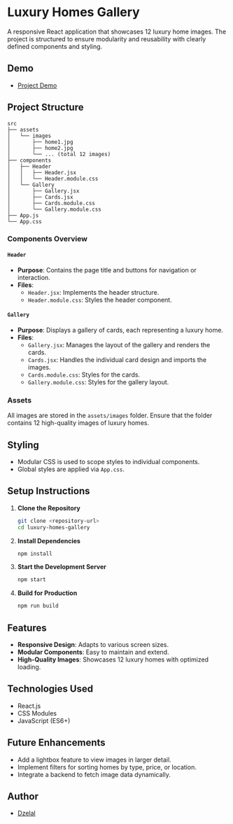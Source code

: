 # Luxury Homes Gallery

A responsive React application that showcases 12 luxury home images. The project is structured to ensure modularity and reusability with clearly defined components and styling.

## Demo

- [Project Demo](./public/LuxuryHome.gif)

## Project Structure

```plaintext
src
├── assets
│   └── images
│       ├── home1.jpg
│       ├── home2.jpg
│       └── ... (total 12 images)
├── components
│   ├── Header
│   │   ├── Header.jsx
│   │   └── Header.module.css
│   └── Gallery
│       ├── Gallery.jsx
│       ├── Cards.jsx
│       ├── Cards.module.css
│       └── Gallery.module.css
├── App.js
└── App.css
```

### Components Overview

#### `Header`

- **Purpose**: Contains the page title and buttons for navigation or interaction.
- **Files**:
  - `Header.jsx`: Implements the header structure.
  - `Header.module.css`: Styles the header component.

#### `Gallery`

- **Purpose**: Displays a gallery of cards, each representing a luxury home.
- **Files**:
  - `Gallery.jsx`: Manages the layout of the gallery and renders the cards.
  - `Cards.jsx`: Handles the individual card design and imports the images.
  - `Cards.module.css`: Styles for the cards.
  - `Gallery.module.css`: Styles for the gallery layout.

### Assets

All images are stored in the `assets/images` folder. Ensure that the folder contains 12 high-quality images of luxury homes.

## Styling

- Modular CSS is used to scope styles to individual components.
- Global styles are applied via `App.css`.

## Setup Instructions

1. **Clone the Repository**

   ```bash
   git clone <repository-url>
   cd luxury-homes-gallery
   ```

2. **Install Dependencies**

   ```bash
   npm install
   ```

3. **Start the Development Server**

   ```bash
   npm start
   ```

4. **Build for Production**
   ```bash
   npm run build
   ```

## Features

- **Responsive Design**: Adapts to various screen sizes.
- **Modular Components**: Easy to maintain and extend.
- **High-Quality Images**: Showcases 12 luxury homes with optimized loading.

## Technologies Used

- React.js
- CSS Modules
- JavaScript (ES6+)

## Future Enhancements

- Add a lightbox feature to view images in larger detail.
- Implement filters for sorting homes by type, price, or location.
- Integrate a backend to fetch image data dynamically.

## Author

- [Dzelal](https://github.com/Celal-Dzelal)
